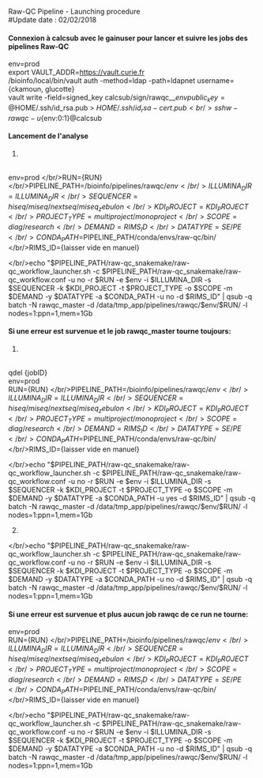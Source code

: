 Raw-QC Pipeline - Launching procedure
<br/>#Update date : 02/02/2018


#### Connexion à calcsub avec le gainuser pour lancer et suivre les jobs des pipelines Raw-QC

env=prod
<br/>export VAULT_ADDR=https://vault.curie.fr
<br/>/bioinfo/local/bin/vault  auth -method=ldap -path=ldapnet username={ckamoun, glucotte}
<br/>vault write -field=signed_key calcsub/sign/rawqc__$env public_key=@$HOME/.ssh/id_rsa.pub > $HOME/.ssh/id_rsa-cert.pub
<br/>ssh w-rawqc-u${env:0:1}@calcsub


#### Lancement de l'analyse

1)
<br/>env=prod
</br/>RUN={RUN}
</br/>PIPELINE_PATH=/bioinfo/pipelines/rawqc/$env
</br/>ILLUMINA_DIR={ILLUMINA_DIR}
</br/>SEQUENCER={hiseq/miseq/nextseq/miseq_zebulon}
</br/>KDI_PROJECT={KDI_PROJECT}
</br/>PROJECT_TYPE={multiproject/monoproject}
</br/>SCOPE={diag/research}
</br/>DEMAND={RIMS_ID}
</br/>DATATYPE={SE/PE}
</br/>CONDA_PATH=$PIPELINE_PATH/conda/envs/raw-qc/bin/
</br/>RIMS_ID={laisser vide en manuel}

</br/>echo "$PIPELINE_PATH/raw-qc_snakemake/raw-qc_workflow_launcher.sh -c $PIPELINE_PATH/raw-qc_snakemake/raw-qc_workflow.conf -u no -r $RUN -e $env -i $ILLUMINA_DIR -s $SEQUENCER -k $KDI_PROJECT -t $PROJECT_TYPE -o $SCOPE -m $DEMAND -y $DATATYPE -a $CONDA_PATH -u no -d $RIMS_ID" | qsub -q batch -N rawqc_master -d /data/tmp_app/pipelines/rawqc/$env/$RUN/ -l nodes=1:ppn=1,mem=1Gb

#### Si une erreur est survenue et le job rawqc_master tourne toujours:

1)
<br/>qdel {jobID}
<br/>env=prod
<br/>RUN={RUN}
</br/>PIPELINE_PATH=/bioinfo/pipelines/rawqc/$env
</br/>ILLUMINA_DIR={ILLUMINA_DIR}
</br/>SEQUENCER={hiseq/miseq/nextseq/miseq_zebulon}
</br/>KDI_PROJECT={KDI_PROJECT}
</br/>PROJECT_TYPE={multiproject/monoproject}
</br/>SCOPE={diag/research}
</br/>DEMAND={RIMS_ID}
</br/>DATATYPE={SE/PE}
</br/>CONDA_PATH=$PIPELINE_PATH/conda/envs/raw-qc/bin/
</br/>RIMS_ID={laisser vide en manuel}

</br/>echo "$PIPELINE_PATH/raw-qc_snakemake/raw-qc_workflow_launcher.sh -c $PIPELINE_PATH/raw-qc_snakemake/raw-qc_workflow.conf -u no -r $RUN -e $env -i $ILLUMINA_DIR -s $SEQUENCER -k $KDI_PROJECT -t $PROJECT_TYPE -o $SCOPE -m $DEMAND -y $DATATYPE -a $CONDA_PATH -u yes -d $RIMS_ID" | qsub -q batch -N rawqc_master -d /data/tmp_app/pipelines/rawqc/$env/$RUN/ -l nodes=1:ppn=1,mem=1Gb

2)
</br/>echo "$PIPELINE_PATH/raw-qc_snakemake/raw-qc_workflow_launcher.sh -c $PIPELINE_PATH/raw-qc_snakemake/raw-qc_workflow.conf -u no -r $RUN -e $env -i $ILLUMINA_DIR -s $SEQUENCER -k $KDI_PROJECT -t $PROJECT_TYPE -o $SCOPE -m $DEMAND -y $DATATYPE -a $CONDA_PATH -u no -d $RIMS_ID" | qsub -q batch -N rawqc_master -d /data/tmp_app/pipelines/rawqc/$env/$RUN/ -l nodes=1:ppn=1,mem=1Gb

#### Si une erreur est survenue et plus aucun job rawqc de ce run ne tourne:

env=prod
<br/>RUN={RUN}
</br/>PIPELINE_PATH=/bioinfo/pipelines/rawqc/$env
</br/>ILLUMINA_DIR={ILLUMINA_DIR}
</br/>SEQUENCER={hiseq/miseq/nextseq/miseq_zebulon}
</br/>KDI_PROJECT={KDI_PROJECT}
</br/>PROJECT_TYPE={multiproject/monoproject}
</br/>SCOPE={diag/research}
</br/>DEMAND={RIMS_ID}
</br/>DATATYPE={SE/PE}
</br/>CONDA_PATH=$PIPELINE_PATH/conda/envs/raw-qc/bin/
</br/>RIMS_ID={laisser vide en manuel}

</br/>echo "$PIPELINE_PATH/raw-qc_snakemake/raw-qc_workflow_launcher.sh -c $PIPELINE_PATH/raw-qc_snakemake/raw-qc_workflow.conf -u no -r $RUN -e $env -i $ILLUMINA_DIR -s $SEQUENCER -k $KDI_PROJECT -t $PROJECT_TYPE -o $SCOPE -m $DEMAND -y $DATATYPE -a $CONDA_PATH -u no -d $RIMS_ID" | qsub -q batch -N rawqc_master -d /data/tmp_app/pipelines/rawqc/$env/$RUN/ -l nodes=1:ppn=1,mem=1Gb



